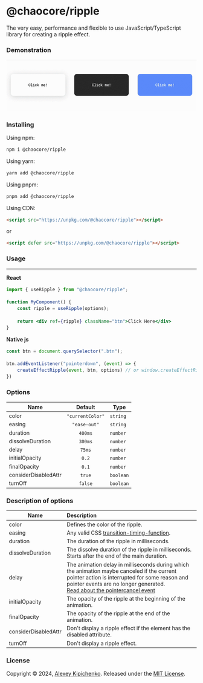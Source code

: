 # @chaocore/ripple

The very easy, performance and flexible to use JavaScript/TypeScript library for creating a ripple effect.

### Demonstration

![Demonstration library](https://raw.githubusercontent.com/Kipicenko/chaocore-ripple/assets/demonstration.gif)

### Installing

Using npm:

```bash
npm i @chaocore/ripple
```

Using yarn:

```bash
yarn add @chaocore/ripple
```

Using pnpm:

```bash
pnpm add @chaocore/ripple
```

Using CDN:

```html
<script src="https://unpkg.com/@chaocore/ripple"></script>
```

or

```html
<script defer src="https://unpkg.com/@chaocore/ripple"></script>
```

### Usage
- - -

**React**

```jsx
import { useRipple } from "@chaocore/ripple";

function MyComponent() {
    const ripple = useRipple(options);

    return <div ref={ripple} className="btn">Click Here</div>
}
```

**Native js**

```js
const btn = document.querySelector(".btn");

btn.addEventListener("pointerdown", (event) => {
    createEffectRipple(event, btn, options) // or window.createEffectRipple
})
```

### Options

| Name                 |     Default      | Type      | 
|----------------------|:----------------:|-----------|
| color                | `"currentColor"` | `string`  |
| easing               |   `"ease-out"`   | `string`  |
| duration             |     `400ms`      | `number`  |
| dissolveDuration     |     `300ms`      | `number`  |
| delay                |      `75ms`      | `number`  |
| initialOpacity       |      `0.2`       | `number`  |
| finalOpacity         |      `0.1`       | `number`  |
| considerDisabledAttr |      `true`      | `boolean` |
| turnOff              |     `false`      | `boolean` |

### Description of options

| Name                 | Description                                                                                                                                                                                                                                                                                                   | 
|----------------------|:--------------------------------------------------------------------------------------------------------------------------------------------------------------------------------------------------------------------------------------------------------------------------------------------------------------|
| color                | Defines the color of the ripple.                                                                                                                                                                                                                                                                              |
| easing               | Any valid CSS [transition-timing-function](https://developer.mozilla.org/en-US/docs/Web/CSS/transition-timing-function).                                                                                                                                                                                      |
| duration             | The duration of the ripple in milliseconds.                                                                                                                                                                                                                                                                   |
| dissolveDuration     | The dissolve duration of the ripple in milliseconds.<br/>Starts after the end of the main duration.                                                                                                                                                                                                           |
| delay                | The animation delay in milliseconds during which the animation maybe canceled if the current pointer action is interrupted for some reason and pointer events are no longer generated.<br/>[Read about the pointercancel event](https://developer.mozilla.org/en-US/docs/Web/API/Element/pointercancel_event) |
| initialOpacity       | The opacity of the ripple at the beginning of the animation.                                                                                                                                                                                                                                                  |
| finalOpacity         | The opacity of the ripple at the end of the animation.                                                                                                                                                                                                                                                        |
| considerDisabledAttr | Don't display a ripple effect if the element has the disabled attribute.                                                                                                                                                                                                                                      |
| turnOff              | Don't display a ripple effect.                                                                                                                                                                                                                                                                                |

### License
Copyright © 2024, [Alexey Kipichenko](https://github.com/Kipicenko).
Released under the [MIT License](LICENSE).